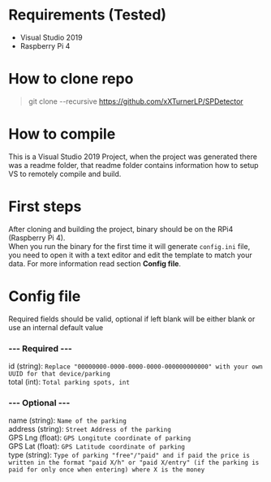 # Requirements (Tested)
* Visual Studio 2019
* Raspberry Pi 4

# How to clone repo
> git clone --recursive https://github.com/xXTurnerLP/SPDetector

# How to compile
This is a Visual Studio 2019 Project, when the project was generated there was a readme folder, that readme folder contains information how to setup VS to remotely compile and build.

# First steps
After cloning and building the project, binary should be on the RPi4 (Raspberry Pi 4). <br>
When you run the binary for the first time it will generate `config.ini` file, you need to open it with a text editor and edit the template to match your data. For more information read section **Config file**.

# Config file
Required fields should be valid, optional if left blank will be either blank or use an internal default value

### --- Required ---
id (string): `Replace "00000000-0000-0000-0000-000000000000" with your own UUID for that device/parking` <br>
total (int): `Total parking spots, int` <br>
### --- Optional ---
name (string): `Name of the parking` <br>
address (string): `Street Address of the parking` <br>
GPS Lng (float): `GPS Longitute coordinate of parking` <br>
GPS Lat (float): `GPS Latitude coordinate of parking` <br>
type (string): `Type of parking "free"/"paid" and if paid the price is written in the format "paid X/h" or "paid X/entry" (if the parking is paid for only once when entering) where X is the money`